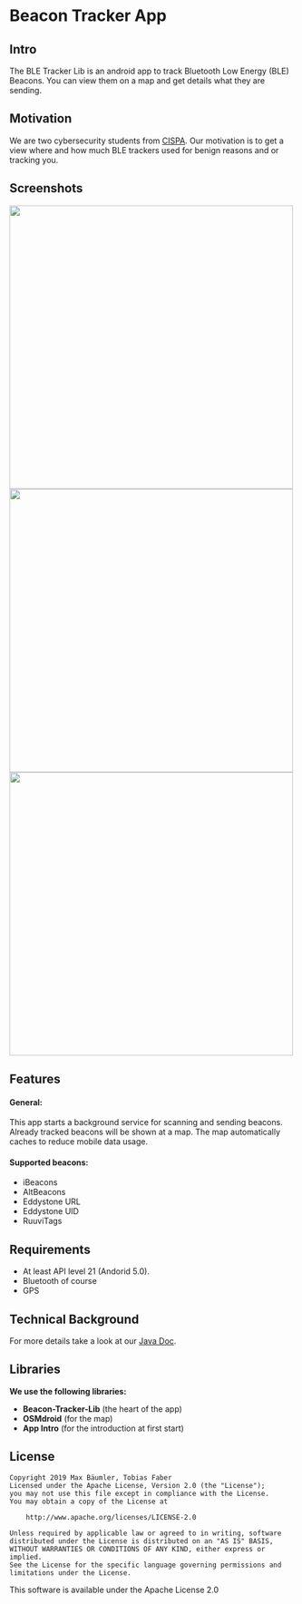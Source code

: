 # Beacon Tracker App #
## Intro ##
The BLE Tracker Lib is an android app to track Bluetooth Low Energy (BLE) Beacons. You can view them on a map and get details what they are sending.

## Motivation ##
We are two cybersecurity students from [CISPA](https://cispa.saarland/). Our motivation is to get a view where and how much BLE trackers used for benign reasons and or tracking you. 

## Screenshots ##
<img src="https://github.com/be-mler/Beacon-Tracker-Lib/screenshots/map?raw=true" height="500">
<img src="https://github.com/be-mler/Beacon-Tracker-Lib/screenshots/nearby?raw=true" height="500">
<img src="https://github.com/be-mler/Beacon-Tracker-Lib/screenshots/scan?raw=true" height="500">

## Features ##
#### General: ####
This app starts a background service for scanning and sending beacons.
Already tracked beacons will be shown at a map.
The map automatically caches to reduce mobile data usage.

#### Supported beacons: ####
- iBeacons 
- AltBeacons
- Eddystone URL 
- Eddystone UID
- RuuviTags
## Requirements ##
- At least API level 21 (Andorid 5.0).
- Bluetooth of course
- GPS


## Technical Background ##
For more details take a look at our [Java Doc](https://be-mler.github.io/Beacon-Tracker-App/).

## Libraries ##
**We use the following libraries:**
- **Beacon-Tracker-Lib** (the heart of the app)
- **OSMdroid** (for the map)
- **App Intro** (for the introduction at first start)

## License ##
	Copyright 2019 Max Bäumler, Tobias Faber
	Licensed under the Apache License, Version 2.0 (the "License");
    you may not use this file except in compliance with the License.
    You may obtain a copy of the License at

        http://www.apache.org/licenses/LICENSE-2.0

    Unless required by applicable law or agreed to in writing, software
    distributed under the License is distributed on an "AS IS" BASIS,
    WITHOUT WARRANTIES OR CONDITIONS OF ANY KIND, either express or implied.
    See the License for the specific language governing permissions and
    limitations under the License.

This software is available under the Apache License 2.0